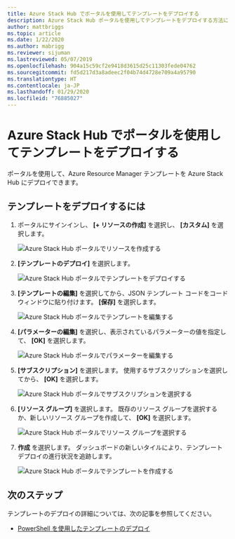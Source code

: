 ```yaml
---
title: Azure Stack Hub でポータルを使用してテンプレートをデプロイする
description: Azure Stack Hub ポータルを使用してテンプレートをデプロイする方法について学習します。
author: mattbriggs
ms.topic: article
ms.date: 1/22/2020
ms.author: mabrigg
ms.reviewer: sijuman
ms.lastreviewed: 05/07/2019
ms.openlocfilehash: 904a15c59cf2e9418d3615d25c11303fede04762
ms.sourcegitcommit: fd5d217d3a8adeec2f04b74d4728e709a4a95790
ms.translationtype: HT
ms.contentlocale: ja-JP
ms.lasthandoff: 01/29/2020
ms.locfileid: "76885027"
---
```

# <a name="deploy-a-template-using-the-portal-in-azure-stack-hub"></a>Azure Stack Hub でポータルを使用してテンプレートをデプロイする

ポータルを使用して、Azure Resource Manager テンプレートを Azure Stack Hub にデプロイできます。

## <a name="to-deploy-a-template"></a>テンプレートをデプロイするには

1. ポータルにサインインし、 **[+ リソースの作成]** を選択し、 **[カスタム]** を選択します。

   ![Azure Stack Hub ポータルでリソースを作成する](media/azure-stack-deploy-template-portal/template-deploy1.png)

1. **[テンプレートのデプロイ]** を選択します。

   ![Azure Stack Hub ポータルでテンプレートをデプロイする](media/azure-stack-deploy-template-portal/template-deploy2.png)

1. **[テンプレートの編集]** を選択してから、JSON テンプレート コードをコード ウィンドウに貼り付けます。 **[保存]** を選択します。

   ![Azure Stack Hub ポータルでテンプレートを編集する](media/azure-stack-deploy-template-portal/template-deploy3.png)

1. **[パラメーターの編集]** を選択し、表示されているパラメーターの値を指定して、 **[OK]** を選択します。

   ![Azure Stack Hub ポータルでパラメーターを編集する](media/azure-stack-deploy-template-portal/template-deploy4.png)

1. **[サブスクリプション]** を選択します。 使用するサブスクリプションを選択してから、 **[OK]** を選択します。

   ![Azure Stack Hub ポータルでサブスクリプションを選択する](media/azure-stack-deploy-template-portal/template-deploy5.png)

1. **[リソース グループ]** を選択します。 既存のリソース グループを選択するか、新しいリソース グループを作成して、 **[OK]** を選択します。

   ![Azure Stack Hub ポータルでリソース グループを選択する](media/azure-stack-deploy-template-portal/template-deploy6.png)

1. **作成** を選択します。 ダッシュボードの新しいタイルにより、テンプレート デプロイの進行状況を追跡します。

   ![Azure Stack Hub ポータルでテンプレートを作成する](media/azure-stack-deploy-template-portal/template-deploy7.png)

## <a name="next-steps"></a>次のステップ

テンプレートのデプロイの詳細については、次の記事を参照してください。

- [PowerShell を使用したテンプレートのデプロイ](azure-stack-deploy-template-powershell.md)
